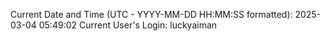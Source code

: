 Current Date and Time (UTC - YYYY-MM-DD HH:MM:SS formatted): 2025-03-04 05:49:02
Current User's Login: luckyaiman
